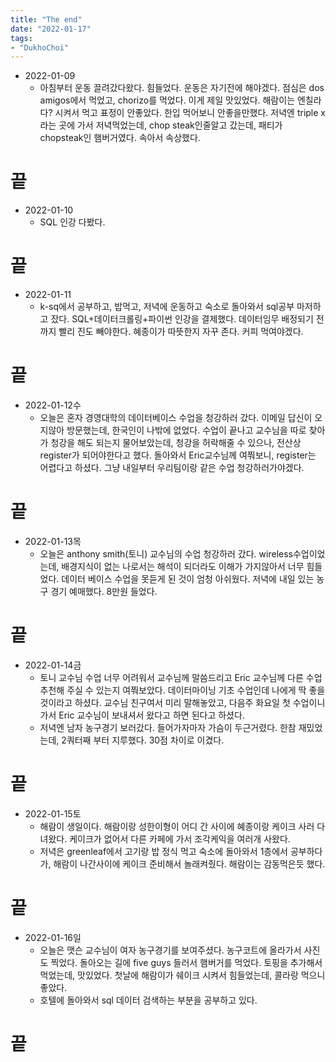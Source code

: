 ```yaml
---
title: "The end"
date: "2022-01-17"
tags:
- "DukhoChoi"
---
```


- 2022-01-09
    - 아침부터 운동 끌려갔다왔다. 힘들었다. 운동은 자기전에 해야겠다. 점심은 dos amigos에서 먹었고, chorizo를 먹었다. 이게 제일 맛있었다. 해람이는 엔칠라다? 시켜서 먹고 표정이 안좋았다. 한입 먹어보니 안좋을만했다. 저녁엔 triple x 라는 곳에 가서 저녁먹었는데, chop steak인줄알고 갔는데, 패티가 chopsteak인 햄버거였다. 속아서 속상했다.
# 끝

- 2022-01-10
    - SQL 인강 다봤다.
# 끝

- 2022-01-11
    - k-sq에서 공부하고, 밥먹고, 저녁에 운동하고 숙소로 돌아와서 sql공부 마저하고 잤다. SQL+데이터크롤링+파이썬 인강을 결제했다. 데이터임무 배정되기 전까지 빨리 진도 빼야한다. 혜종이가 따뜻한지 자꾸 존다. 커피 먹여야겠다.
# 끝

- 2022-01-12수
    - 오늘은 혼자 경영대학의 데이터베이스 수업을 청강하러 갔다. 이메일 답신이 오지않아 방문했는데, 한국인이 나밖에 없었다. 수업이 끝나고 교수님을 따로 찾아가 청강을 해도 되는지 물어보았는데, 청강을 허락해줄 수 있으나, 전산상 register가 되어야한다고 했다. 돌아와서 Eric교수님께 여쭤보니, register는 어렵다고 하셨다. 그냥 내일부터 우리팀이랑 같은 수업 청강하러가야겠다.
# 끝

- 2022-01-13목
    - 오늘은 anthony smith(토니) 교수님의 수업 청강하러 갔다. wireless수업이었는데, 배경지식이 없는 나로서는 해석이 되더라도 이해가 가지않아서 너무 힘들었다. 데이터 베이스 수업을 못듣게 된 것이 엄청 아쉬웠다. 저녁에 내일 있는 농구 경기 예매했다. 8만원 들었다.
# 끝

- 2022-01-14금
    - 토니 교수님 수업 너무 어려워서 교수님께 말씀드리고 Eric 교수님께 다른 수업 추천해 주실 수 있는지 여쭤보았다. 데이터마이닝 기초 수업인데 나에게 딱 좋을 것이라고 하셨다. 교수님 친구여서 미리 말해놓았고, 다음주 화요일 첫 수업이니 가서 Eric 교수님이 보내셔서 왔다고 하면 된다고 하셨다.
    - 저녁엔 남자 농구경기 보러갔다. 들어가자마자 가슴이 두근거렸다. 한참 재밌었는데, 2쿼터째 부터 지루했다. 30점 차이로 이겼다. 
# 끝

- 2022-01-15토
    - 해람이 생일이다. 해람이랑 성한이형이 어디 간 사이에 혜종이랑 케이크 사러 다녀왔다. 케이크가 없어서 다른 카페에 가서 조각케익을 여러개 사왔다. 
    - 저녁은 greenleaf에서 고기랑 밥 정식 먹고 숙소에 돌아와서 1층에서 공부하다가, 해람이 나간사이에 케이크 준비해서 놀래켜줬다. 해람이는 감동먹은듯 했다. 
# 끝

- 2022-01-16일
    - 오늘은 맷슨 교수님이 여자 농구경기를 보여주셨다. 농구코트에 올라가서 사진도 찍었다. 돌아오는 길에 five guys 들러서 햄버거를 먹었다. 토핑을 추가해서 먹었는데, 맛있었다. 첫날에 해람이가 쉐이크 시켜서 힘들었는데, 콜라랑 먹으니 좋았다.
    - 호텔에 돌아와서 sql 데이터 검색하는 부분을 공부하고 있다.
# 끝 